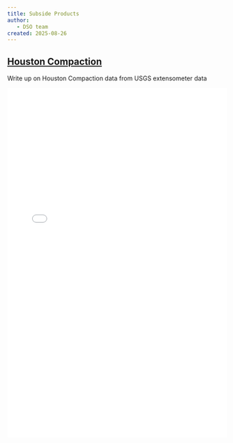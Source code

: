 ```yaml
---
title: Subside Products
author: 
   - DSO team
created: 2025-08-26
---
```

## [Houston Compaction](houston_compaction.md)
Write up on Houston Compaction data from USGS extensometer data

<div class="map">
  <iframe width=100%, height=800, frameBorder=0 src="../webpages/houston_compaction/index.html"></iframe>
</div>